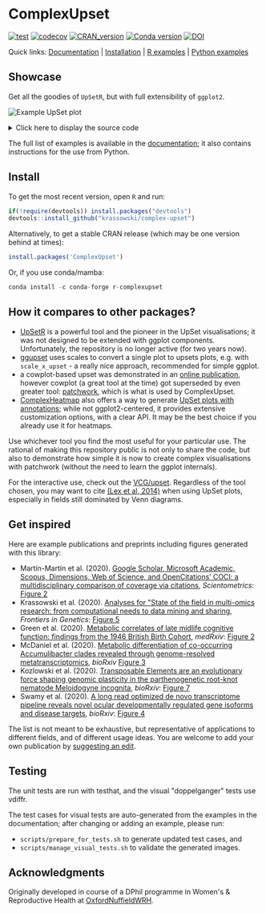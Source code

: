 # ComplexUpset

[![test](https://github.com/krassowski/complex-upset/workflows/test/badge.svg)](https://github.com/krassowski/complex-upset/actions?query=workflow%3Atest)
[![codecov](https://codecov.io/gh/krassowski/complex-upset/branch/master/graph/badge.svg)](https://app.codecov.io/gh/krassowski/complex-upset)
[![CRAN_version](https://www.r-pkg.org/badges/version/ComplexUpset?color=blue)](https://CRAN.R-project.org/package=ComplexUpset)
[![Conda version](https://img.shields.io/conda/vn/conda-forge/r-complexupset.svg)](https://anaconda.org/conda-forge/r-complexupset)
[![DOI](https://zenodo.org/badge/236336935.svg)](https://zenodo.org/badge/latestdoi/236336935)

Quick links: [Documentation](https://krassowski.github.io/complex-upset/) | [Installation](https://github.com/krassowski/complex-upset#Install) | [R examples](https://krassowski.github.io/complex-upset/articles/Examples_R.html) | [Python examples](https://krassowski.github.io/complex-upset/articles/Examples_Python.html)

## Showcase

Get all the goodies of `UpSetR`, but with full extensibility of `ggplot2`. 

![Example UpSet plot](https://raw.githubusercontent.com/krassowski/complex-upset/master/movies.png)

<details>
    <summary>Click here to display the source code</summary>

```R
library(ggplot2)
library(ComplexUpset)

if(!require(ggplot2movies)) install.packages('ggplot2movies')
movies = ggplot2movies::movies
genres = c('Action', 'Animation', 'Comedy', 'Drama', 'Documentary', 'Romance')

upset(
    movies,
    genres,
    annotations = list(
        'Length'=ggplot(mapping=aes(x=intersection, y=length)) + geom_boxplot(),
        'Rating'=ggplot(mapping=aes(x=intersection, y=rating))
            # if you do not want to install ggbeeswarm, you can use geom_jitter
            + ggbeeswarm::geom_quasirandom(aes(color=log10(votes)))
            + geom_violin(width=1.1, alpha=0.5)
    ),
    queries=list(
        upset_query(
            intersect=c('Drama', 'Comedy'),
            color='red',
            fill='red',
            only_components=c('intersections_matrix', 'Intersection size')
        ),
        upset_query(
            set='Drama',
            fill='blue'
        ),
        upset_query(
            intersect=c('Romance', 'Drama'),
            fill='yellow',
            only_components=c('Length')
        )
    ),
    min_size=10,
    width_ratio=0.1
)
```

</details>


The full list of examples is available in the [documentation](https://krassowski.github.io/complex-upset/articles/Examples_Python.html); it also contains instructions for the use from Python.

## Install

To get the most recent version, open `R` and run:

```R
if(!require(devtools)) install.packages("devtools")
devtools::install_github("krassowski/complex-upset")
```

Alternatively, to get a stable CRAN release (which may be one version behind at times):

```R
install.packages('ComplexUpset')
```

Or, if you use conda/mamba:

```R
conda install -c conda-forge r-complexupset
```

## How it compares to other packages?

- [UpSetR](https://github.com/hms-dbmi/UpSetR) is a powerful tool and the pioneer in the UpSet visualisations; it was not designed to be extended with ggplot components. Unfortunately, the repository is no longer active (for two years now).
- [ggupset](https://github.com/const-ae/ggupset) uses scales to convert a single plot to upsets plots, e.g. with `scale_x_upset` - a really nice approach, recommended for simple ggplot.
- a cowplot-based upset was demonstrated in an [online publication](https://rpubs.com/alexeilutay/upsetr), however cowplot (a great tool at the time) got superseded by even greater tool: [patchwork](https://github.com/thomasp85/patchwork), which is what is used by ComplexUpset.
- [ComplexHeatmap](https://github.com/jokergoo/ComplexHeatmap) also offers a way to generate [UpSet plots with annotations](https://jokergoo.github.io/ComplexHeatmap-reference/book/upset-plot.html); while not ggplot2-centered, it provides extensive customization options, with a clear API. It may be the best choice if you already use it for heatmaps.

Use whichever tool you find the most useful for your particular use. The rational of making this repository public is not only to share the code, but also to demonstrate how simple it is now to create complex visualisations with patchwork (without the need to learn the ggplot internals).

For the interactive use, check out the [VCG/upset](https://github.com/VCG/upset). Regardless of the tool chosen, you may want to cite [(Lex et al, 2014)](https://dx.doi.org/10.1109/TVCG.2014.2346248) when using UpSet plots, especially in fields still dominated by Venn diagrams.

## Get inspired

Here are example publications and preprints including figures generated with this library:

- Martín-Martín et al. (2020). [Google Scholar, Microsoft Academic, Scopus, Dimensions, Web of Science, and OpenCitations’ COCI: a multidisciplinary comparison of coverage via citations](https://doi.org/10.1007/s11192-020-03690-4), *Scientometrics*: [Figure 2](https://link.springer.com/article/10.1007/s11192-020-03690-4#Fig2)
- Krassowski et al. (2020). [Analyses for "State of the field in multi-omics research: from computational needs to data mining and sharing](https://doi.org/10.3389/fgene.2020.610798), *Frontiers in Genetics*: [Figure 5](https://www.frontiersin.org/articles/10.3389/fgene.2020.610798/full#F5)
- Green et al. (2020). [Metabolic correlates of late midlife cognitive function: findings from the 1946 British Birth Cohort](https://doi.org/10.1101/2020.11.23.20236463), *medRxiv*: [Figure 2](https://www.medrxiv.org/content/10.1101/2020.11.23.20236463v2.full#F2)
- McDaniel et al. (2020). [Metabolic differentiation of co-occurring Accumulibacter clades revealed through genome-resolved metatranscriptomics](https://doi.org/10.1101/2020.11.23.394700), *bioRxiv* [Figure 3](https://www.biorxiv.org/content/10.1101/2020.11.23.394700v1.full#F3)
- Kozlowski et al. (2020). [Transposable Elements are an evolutionary force shaping genomic plasticity in the parthenogenetic root-knot nematode Meloidogyne incognita](https://doi.org/10.1101/2020.04.30.069948), *bioRxiv*: [Figure 7](https://www.biorxiv.org/content/10.1101/2020.04.30.069948v4.full#F7)
- Swamy et al. (2020). [A long read optimized de novo transcriptome pipeline reveals novel ocular developmentally regulated gene isoforms and disease targets](https://doi.org/10.1101/2020.08.21.261644), *bioRxiv*: [Figure 4](https://www.biorxiv.org/content/10.1101/2020.08.21.261644v2.full#F4)

The list is not meant to be exhaustive, but representative of applications to different fields, and of different usage ideas. You are welcome to add your own publication by [suggesting an edit](https://github.com/krassowski/complex-upset/edit/master/README.md).

## Testing

The unit tests are run with testhat, and the visual "doppelganger" tests use vdiffr.

The test cases for visual tests are auto-generated from the examples in the documentation; after changing or adding an example, please run:

- `scripts/prepare_for_tests.sh` to generate updated test cases, and
- `scripts/manage_visual_tests.sh` to validate the generated images.

## Acknowledgments

Originally developed in course of a DPhil programme in Women's & Reproductive Health at [OxfordNuffieldWRH](https://github.com/OxfordNuffieldWRH).
